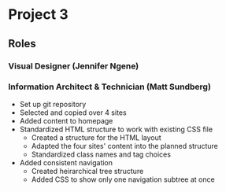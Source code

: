 # Project 3

## Roles

### Visual Designer (Jennifer Ngene)

### Information Architect & Technician (Matt Sundberg)
- Set up git repository
- Selected and copied over 4 sites
- Added content to homepage
- Standardized HTML structure to work with existing CSS file
  - Created a structure for the HTML layout
  - Adapted the four sites' content into the planned structure
  - Standardized class names and tag choices
- Added consistent navigation
  - Created heirarchical tree structure
  - Added CSS to show only one navigation subtree at once
